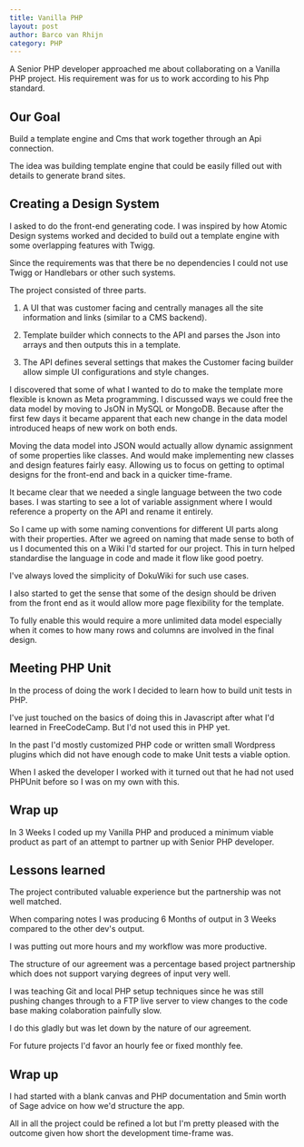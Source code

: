 ```yaml
---
title: Vanilla PHP
layout: post
author: Barco van Rhijn
category: PHP
---
```

A Senior PHP developer approached me about collaborating on a Vanilla PHP project. His requirement was for us to work according to his Php standard. 

## Our Goal
Build a template engine and Cms that work together through an Api connection.

The idea was building template engine that could be easily filled out with details to generate brand sites. 

## Creating a Design System

I asked to do the front-end generating code. I was inspired by how Atomic Design systems worked and decided to build out a template engine with some overlapping features with Twigg. 

Since the requirements was that there be no dependencies I could not use Twigg or Handlebars or other such systems. 

The project consisted of three parts. 

1. A UI that was customer facing and centrally manages all the site information and links (similar to a CMS backend). 

2. Template builder which connects to the API and parses the Json into arrays and then outputs this in a template. 

3. The API defines several settings that makes the Customer facing builder allow simple UI configurations and style changes.

I discovered that some of what I wanted to do to make the template more flexible is known as Meta programming. I discussed ways we could free the data model by moving to JsON in MySQL or MongoDB. Because after the first few days it became apparent that each new change in the data model introduced heaps of new work on both ends.

Moving the data model into JSON would actually allow dynamic assignment of some properties like classes. And would make implementing new classes and design features fairly easy. Allowing us to focus on getting to optimal designs for the front-end and back in a quicker time-frame.

It became clear that we needed a single language between the two code bases. I was starting to see a lot of variable assignment where I would reference a property on the API and rename it entirely.

So I came up with some naming conventions for different UI parts along with their properties. After we agreed on naming that made sense to both of us I documented this on a Wiki I'd started for our project. This in turn helped standardise the language in code and made it flow like good poetry.

I've always loved the simplicity of DokuWiki for such use cases.

I also started to get the sense that some of the design should be driven from the front end as it would allow more page flexibility for the template. 

To fully enable this would require a more unlimited data model especially when it comes to how many rows and columns are involved in the final design.

## Meeting PHP Unit
In the process of doing the work I decided to learn how to build unit tests in PHP. 

I've just touched on the basics of doing this in Javascript after what I'd learned in FreeCodeCamp. But I'd not used this in PHP yet. 

In the past I'd mostly customized PHP code or written small Wordpress plugins which did not have enough code to make Unit tests a viable option. 

When I asked the developer I worked with it turned out that he had not used PHPUnit before so I was on my own with this. 

## Wrap up
In 3 Weeks I coded up my Vanilla PHP and produced a minimum viable product as part of an attempt to partner up with Senior PHP developer. 

## Lessons learned

The project contributed valuable experience but the partnership was not well matched. 

When comparing notes I was producing 6 Months of output in 3 Weeks compared to the other dev's output. 

I was putting out more hours and my workflow was more productive. 

The structure of our agreement was a percentage based project partnership which does not support varying degrees of input very well.

I was teaching Git and local PHP setup techniques since he was still pushing changes through to a FTP live server to view changes to the code base making colaboration painfully slow. 

I do this gladly but was let down by the nature of our agreement.

For future projects I'd favor an hourly fee or fixed monthly fee.

## Wrap up
I had started with a blank canvas and PHP documentation and 5min worth of Sage advice on how we'd structure the app.

All in all the project could be refined a lot but I'm pretty pleased with the outcome given how short the development time-frame was. 

